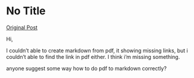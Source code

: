 # No Title

[Original Post](https://discourse.onlinedegree.iitm.ac.in/t/165959/321)

<p>Hi,</p>
<p>I couldn’t able to create markdown from pdf, it showing missing links, but i couldn’t able to find the link in pdf either. I think i’m missing something.</p>
<p>anyone suggest some way how to do pdf to markdown correctly?</p>